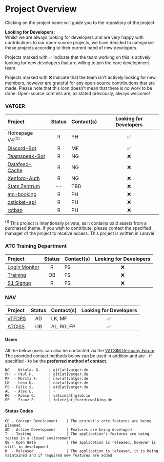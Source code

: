 <!-- START LINKS (these can be referenced in the document) -->

[VTFDPS]: https://github.com/vtfdps
[TC]: https://github.com/vatger/training
[ATCISS]: https://github.com/vatger/atciss
[LoginMonitor]: https://github.com/vatger/login-monitor
[DiscordBot]: https://github.com/vatger/discord-bot
[TsBot]: https://github.com/vatger/teamspeak-station-bot
[stats]: https://github.com/vatger/stats
[DfCache]: https://github.com/vatger/datafeed-cache
[XFAuth]: https://github.com/vatger/xenforo-auth
[S1Signup]: https://github.com/vatger/s1-signup
[AtcBooking]: https://github.com/vatger/atc-booking
[osticket-api]: https://github.com/vatger/osticket_api
[rotban]: https://github.com/vatger/rotban

<!-- END LINKS -->

# Project Overview

Clicking on the project name will guide you to the repository of the project.

**Looking for Developers:** <br/>
Whilst we are always looking for developers and are very happy with contributions to our open-source projects, we have
decided to categorize these projects according to their current need of new developers.

Projects marked with ✅ indicate
that the team working on this is actively looking for new developers that are willing to join the core development team.

Projects marked with ❌ indicate that the team isn't actively looking for new members, however are grateful for any open-source
contributions that are made. Please note that this icon doesn't mean that there is no work to be done. Open-source commits are, as stated previously, always welcome!

### VATGER

| Project                      | Status | Contact(s) | Looking for Developers |
| :--------------------------- | :----: | :--------- | :--------------------: |
| Homepage V4<sup>(1) </sup>   |   R    | PH         |           ✅           |
| [Discord-Bot][DiscordBot]    |   R    | MF         |           ✅           |
| [Teamspeak-Bot][TsBot]       |   R    | NG         |           ❌           |
| [Datafeed-Cache][DfCache]    |   R    | NG         |           ❌           |
| [Xenforo-Auth][XFAuth]       |   R    | NG         |           ❌           |
| [Stats Zentrum][stats]       |   --   | TBD        |           ❌           |
| [atc-booking][AtcBooking]    |   R    | PH         |           ❌           |
| [osticket-api][osticket-api] |   R    | PH         |           ❌           |
| [rotban][rotban]             |   R    | PH         |           ❌           |

<sup>(1) </sup> This project is intentionally private, as it contains paid assets from a purchased theme.
If you wish to contribute, please contact the specified manager of the project to receive access.
This project is written in Laravel.

### ATC Training Department

| Project                       | Status | Contact(s) | Looking for Developers |
| :---------------------------- | :----: | :--------- | :--------------------: |
| [Login Monitor][LoginMonitor] |   R    | FS         |           ❌           |
| [Training][TC]                |   OB   | FS         |           ❌           |
| [S1 Signup][S1Signup]         |   R    | FS         |           ❌           |

### NAV

| Project          | Status | Contact(s) | Looking for Developers |
| :--------------- | :----: | :--------- | :--------------------: |
| [vTFDPS][VTFDPS] |   AD   | LK, MF     |           ✅           |
| [ATCISS][ATCISS] |   OB   | AL, RG, FP |           ✅           |

<!-- ### Event

| Project      | Status | Contact(s) | Looking for Developers |
| :----------- | :----: | :--------- | :--------------------: | -->

#### Users

All the below users can also be contacted via the [VATSIM Germany Forum](https://board.vatsim-germany.org).
The provided contact methods below can be used in addition and are - if specified - to be the **preferred method of contact**.

```
NG  - Nikolas G.    | git[at]vatger.de
PH  - Paul H.       | git[at]vatger.de
MF  - Moritz F.     | nav[at]vatger.de
LK  - Leon K.       | nav[at]vatger.de
FS - Felix S.       | atd[at]vatger.de
AL  - Alex L.       | -
RG  - Robin G.      | vatsim[at]glob.in
FP  - Franz P.      | fpletz[at]fnordicwalking.de
```

#### Status Codes

```
CD - Concept Development    | The project's core features are being planned
AD - Active Development     | Features are being developed
T  - Testing                | The application's features are being tested in a closed environment
OB - Open Beta              | The application is released, however is still in development
R  - Released               | The application is released, it is being maintained and if required new features are added
```
